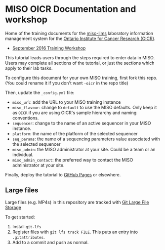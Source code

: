 # MISO OICR Documentation and workshop

Home of the training documents for the
[miso-lims](https://github.com/TGAC/miso-lims) laboratory information management
system for the [Ontario Institute for Cancer Research (OICR)](http://www.oicr.on.ca).

* [September 2016 Training Workshop](http://oicr-gsi.github.io/miso-docs-oicr/)

This tutorial leads users through the steps required to enter data in MISO. Users may
complete all sections of the tutorial, or just the sections which apply to their 
lab tasks.


To configure this document for your own MISO training, first fork this repo.
(You could rename it if you don't want `-oicr` in the repo title)

Then, update the `_config.yml` file:
  * `miso_url`: add the URL to your MISO training instance
  * `miso_flavour`: change to `default` to use the MISO defaults. Only keep it as
`OICR` if you are using OICR's sample hierarchy and naming conventions.
  * `sequencer`: change to the name of an active sequencer in your MISO instance.
  * `platform`: the name of the platform of the selected sequencer
  * `seq_params`: the name of a sequencing parameters value associated with the 
selected sequencer
  * `miso_admin`: the MISO administrator at your site. Could be a team or an
individual.
  * `miso_admin_contact`: the preferred way to contact the MISO administrator at your site.

Finally, deploy the tutorial to 
[GitHub Pages](https://help.github.com/articles/configuring-a-publishing-source-for-github-pages/)
or elsewhere.

## Large files

Large files (e.g. MP4s) in this repository are tracked with [Git Large File Storage](https://git-lfs.github.com/)

To get started:

1. Install `git-lfs`
2. Register files with `git lfs track FILE`. This puts an entry into `.gitattributes`.
3. Add to a commit and push as normal.



